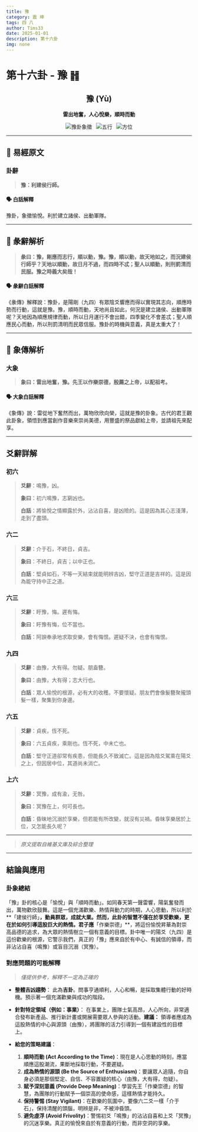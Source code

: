 ```yaml
---
title: 豫
category: 震 坤
tags: 四 八
author: Tims33
date: 2025-01-01
description: 第十六卦
img: none
---
```


# 第十六卦 - 豫 ䷏

<div align="center">

## 豫 (Yù)
**雷出地奮，人心悅樂，順時而動**

</div>

<div align="center">

![豫卦象徵](https://img.shields.io/badge/卦象-豫-gray?style=for-the-badge)&ensp;
![五行](https://img.shields.io/badge/五行-上木下土-brightgreen?style=for-the-badge)&ensp;
![方位](https://img.shields.io/badge/方位-東｜西南-lightblue?style=for-the-badge)

</div>

---

## 📜 易經原文

### 卦辭

> **豫：利建侯行師。**

#### 🗣️ 白話解釋
豫卦，象徵愉悅。利於建立諸侯、出動軍隊。

---

## 📖 彖辭解析

> **彖曰：豫，剛應而志行，順以動，豫。豫，順以動，故天地如之，而況建侯行師乎？天地以順動，故日月不過，而四時不忒；聖人以順動，則刑罰清而民服。豫之時義大矣哉！**

#### 🗣️ 彖辭白話解釋
《彖傳》解釋說：豫卦，是陽剛（九四）有眾陰爻響應而得以實現其志向，順應時勢而行動，這就是豫。豫，順時而動，天地尚且如此，何況是建立諸侯、出動軍隊呢？天地因為順應規律而動，所以日月運行不會出錯，四季變化不會差忒；聖人順應民心而動，所以刑罰清明而民眾信服。豫卦的時機與意義，真是太重大了！

---

## 🎯 象傳解析

### 大象

> **象曰：雷出地奮，豫。先王以作樂崇德，殷薦之上帝，以配祖考。**

#### 🗣️ 大象白話解釋
《象傳》說：雷從地下奮然而出，萬物欣欣向榮，這就是豫的卦象。古代的君王觀此卦象，領悟到應當創作音樂來崇尚美德，用豐盛的祭品獻給上帝，並請祖先來配享。

---

## 爻辭詳解

### 初六

> **爻辭**：鳴豫，凶。
>
> **象曰**：初六鳴豫，志窮凶也。
>
> **白話**：將愉悅之情顯露於外，沾沾自喜，是凶險的。這是因為其心志淺薄，走到了盡頭。

### 六二

> **爻辭**：介于石，不終日，貞吉。
>
> **象曰**：不終日，貞吉；以中正也。
>
> **白話**：堅貞如石，不等一天結束就能明辨吉凶，堅守正道是吉祥的。這是因為能守持中正之道。

### 六三

> **爻辭**：盱豫，悔。遲有悔。
>
> **象曰**：盱豫有悔，位不當也。
>
> **白話**：阿諛奉承地求取安樂，會有悔恨。遲疑不決，也會有悔恨。

### 九四

> **爻辭**：由豫，大有得。勿疑。朋盍簪。
>
> **象曰**：由豫，大有得；志大行也。
>
> **白話**：眾人愉悅的根源，必有大的收穫。不要懷疑。朋友們會像髮簪聚攏頭髮一樣，聚集到你身邊。

### 六五

> **爻辭**：貞疾，恆不死。
>
> **象曰**：六五貞疾，乘剛也。恆不死，中未亡也。
>
> **白話**：堅守正道卻常有疾患，但能長久不致滅亡。這是因為陰爻駕乘在陽爻之上，但因居中位，其道尚未消亡。

### 上六

> **爻辭**：冥豫，成有渝，无咎。
>
> **象曰**：冥豫在上，何可長也。
>
> **白話**：昏昧地沉溺於享樂，但若能有所改變，就沒有災禍。昏昧享樂居於上位，又怎能長久呢？

---
> *原文提取自維基文庫及綜合整理*
---

## 結論與應用

### 卦象總結
「豫」卦的核心是「愉悅」與「順時而動」。如同春天第一聲雷響，陽氣奮發而出，萬物歡欣鼓舞。這是一個充滿歡樂、熱情與動力的時期，人心思動，所以利於**「建侯行師」**，動員群眾，成就大業。然而，此卦的智慧不僅在於享受歡樂，更在於如何引導這股巨大的熱情。君子應**「作樂崇德」**，將這份愉悅昇華為對崇高品德的追求，為大眾的熱情樹立一個有意義的目標。卦中唯一的陽爻（九四）是這份歡樂的根源，它警示我們，真正的「豫」應來自於有中心、有誠信的領導，而非沾沾自喜（鳴豫）或盲目沉溺（冥豫）。

### 對應問題的可能解釋
> *僅提供參考，解釋不一定為正確的*

* **整體吉凶趨勢**：
    此為**吉卦**。問事亨通順利，人心和暢，是採取集體行動的好時機。預示著一個充滿歡樂與成功的階段。

* **針對特定領域（例如：事業）**：
    在事業上，團隊士氣高昂，人心所向，非常適合發布新產品、推行新計畫或開展需要眾人參與的活動。**建議：** 領導者應成為這股熱情的中心與源頭（由豫），將團隊的活力引導到一個有建設性的目標上。

* **給您的策略建議**：
    1.  **順時而動 (Act According to the Time)**：現在是人心思動的時刻，應當順應這股潮流，果斷地採取行動，不要遲疑。
    2.  **成為熱情的源頭 (Be the Source of Enthusiasm)**：要讓眾人追隨，你自身必須是那個堅定、自信、不容置疑的核心（由豫，大有得，勿疑）。
    3.  **賦予深刻意義 (Provide Deep Meaning)**：學習先王「作樂崇德」的智慧，為團隊的行動賦予一個崇高的使命感，這樣熱情才能持久。
    4.  **保持警惕 (Stay Vigilant)**：在歡樂的氛圍中，要像六二爻一樣「介于石」，保持清醒的頭腦，明辨是非，不被沖昏頭。
    5.  **避免虛浮 (Avoid Frivolity)**：警惕初爻「鳴豫」的沾沾自喜和上爻「冥豫」的沉迷享樂。真正的愉悅來自於有意義的行動，而非空洞的享樂。
